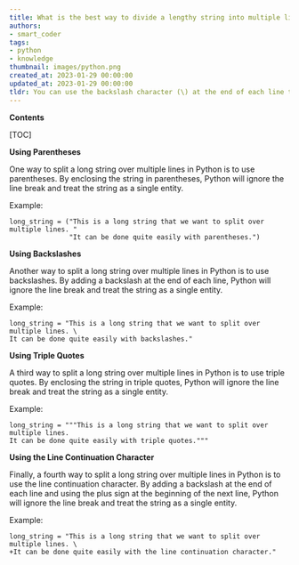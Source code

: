 ```yaml
---
title: What is the best way to divide a lengthy string into multiple lines?
authors:
- smart_coder
tags:
- python
- knowledge
thumbnail: images/python.png
created_at: 2023-01-29 00:00:00
updated_at: 2023-01-29 00:00:00
tldr: You can use the backslash character (\) at the end of each line to indicate that the string continues on the next line.
---
```


**Contents**

[TOC]

**Using Parentheses** 

One way to split a long string over multiple lines in Python is to use parentheses. By enclosing the string in parentheses, Python will ignore the line break and treat the string as a single entity.

Example: 
```
long_string = ("This is a long string that we want to split over multiple lines. "
               "It can be done quite easily with parentheses.")
```

**Using Backslashes** 

Another way to split a long string over multiple lines in Python is to use backslashes. By adding a backslash at the end of each line, Python will ignore the line break and treat the string as a single entity.

Example: 
```
long_string = "This is a long string that we want to split over multiple lines. \
It can be done quite easily with backslashes."
```

**Using Triple Quotes** 

A third way to split a long string over multiple lines in Python is to use triple quotes. By enclosing the string in triple quotes, Python will ignore the line break and treat the string as a single entity.

Example: 
```
long_string = """This is a long string that we want to split over multiple lines. 
It can be done quite easily with triple quotes."""
```

**Using the Line Continuation Character** 

Finally, a fourth way to split a long string over multiple lines in Python is to use the line continuation character. By adding a backslash at the end of each line and using the plus sign at the beginning of the next line, Python will ignore the line break and treat the string as a single entity.

Example: 
```
long_string = "This is a long string that we want to split over multiple lines. \
+It can be done quite easily with the line continuation character."
```
